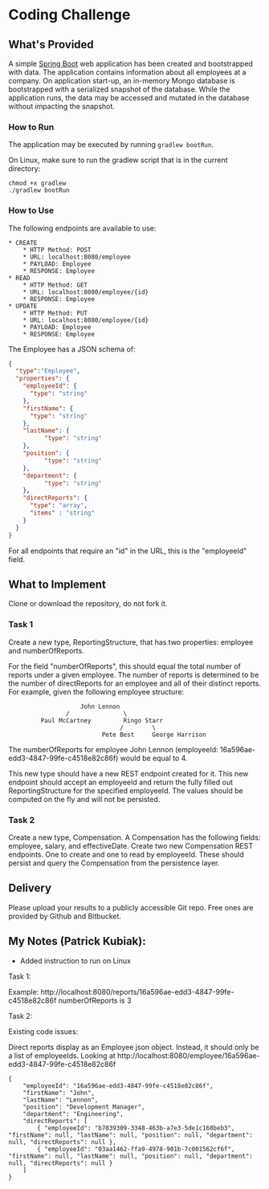 # Coding Challenge
## What's Provided
A simple [Spring Boot](https://projects.spring.io/spring-boot/) web application has been created and bootstrapped 
with data. The application contains information about all employees at a company. On application start-up, an in-memory 
Mongo database is bootstrapped with a serialized snapshot of the database. While the application runs, the data may be
accessed and mutated in the database without impacting the snapshot.

### How to Run
The application may be executed by running `gradlew bootRun`.

On Linux, make sure to run the gradlew script that is in the current directory:
```
chmod +x gradlew
./gradlew bootRun
```

### How to Use
The following endpoints are available to use:
```
* CREATE
    * HTTP Method: POST 
    * URL: localhost:8080/employee
    * PAYLOAD: Employee
    * RESPONSE: Employee
* READ
    * HTTP Method: GET 
    * URL: localhost:8080/employee/{id}
    * RESPONSE: Employee
* UPDATE
    * HTTP Method: PUT 
    * URL: localhost:8080/employee/{id}
    * PAYLOAD: Employee
    * RESPONSE: Employee
```
The Employee has a JSON schema of:
```json
{
  "type":"Employee",
  "properties": {
    "employeeId": {
      "type": "string"
    },
    "firstName": {
      "type": "string"
    },
    "lastName": {
          "type": "string"
    },
    "position": {
          "type": "string"
    },
    "department": {
          "type": "string"
    },
    "directReports": {
      "type": "array",
      "items" : "string"
    }
  }
}
```
For all endpoints that require an "id" in the URL, this is the "employeeId" field.

## What to Implement
Clone or download the repository, do not fork it.

### Task 1
Create a new type, ReportingStructure, that has two properties: employee and numberOfReports.

For the field "numberOfReports", this should equal the total number of reports under a given employee. The number of 
reports is determined to be the number of directReports for an employee and all of their distinct reports. For example, 
given the following employee structure:
```
                    John Lennon
                /               \
         Paul McCartney         Ringo Starr
                               /        \
                          Pete Best     George Harrison
```
The numberOfReports for employee John Lennon (employeeId: 16a596ae-edd3-4847-99fe-c4518e82c86f) would be equal to 4. 

This new type should have a new REST endpoint created for it. This new endpoint should accept an employeeId and return 
the fully filled out ReportingStructure for the specified employeeId. The values should be computed on the fly and will 
not be persisted.

### Task 2
Create a new type, Compensation. A Compensation has the following fields: employee, salary, and effectiveDate. Create 
two new Compensation REST endpoints. One to create and one to read by employeeId. These should persist and query the 
Compensation from the persistence layer.

## Delivery
Please upload your results to a publicly accessible Git repo. Free ones are provided by Github and Bitbucket.


## My Notes (Patrick Kubiak):
- Added instruction to run on Linux

Task 1:

Example: http://localhost:8080/reports/16a596ae-edd3-4847-99fe-c4518e82c86f
numberOfReports is 3

Task 2:



Existing code issues:

Direct reports display as an Employee json object. Instead, it should only be a list of employeeIds.
Looking at http://localhost:8080/employee/16a596ae-edd3-4847-99fe-c4518e82c86f
```
{
    "employeeId": "16a596ae-edd3-4847-99fe-c4518e82c86f",
    "firstName": "John",
    "lastName": "Lennon",
    "position": "Development Manager",
    "department": "Engineering",
    "directReports": [
        { "employeeId": "b7839309-3348-463b-a7e3-5de1c168beb3", "firstName": null, "lastName": null, "position": null, "department": null, "directReports": null },
        { "employeeId": "03aa1462-ffa9-4978-901b-7c001562cf6f", "firstName": null, "lastName": null, "position": null, "department": null, "directReports": null }
    ]
}
```
